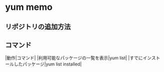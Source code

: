 # yum memo

## リポジトリの追加方法


## コマンド

|動作|コマンド|
|利用可能なパッケージの一覧を表示|yum list|
|すでにインストールしたパッケージ|yum list installed|






